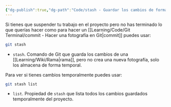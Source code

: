 ```yaml
---
{"dg-publish":true,"dg-path":"Code/stash - Guardar los cambios de forma temporal el Git.md","permalink":"/code/stash-guardar-los-cambios-de-forma-temporal-el-git/","created":"2024-03-29T18:21","updated":"2024-03-29T18:21"}
---
```


Si tienes que suspender tu trabajo en el proyecto pero no has terminado lo que querías hacer como para hacer un [[Learning/Code/Git Terminal/commit - Hacer una fotografía en Git\|commit]] puedes usar:
```bash
git stash
```
- `stash`. Comando de Git que guarda los cambios de una [[Learning/Wiki/Rama\|rama]], pero no crea una nueva fotografía, solo los almacena de forma temporal.

Para ver si tienes cambios temporalmente puedes usar:
```bash
git stash list
```
- `list`. Propiedad de `stash` que lista todos los cambios guardados temporalmente del proyecto.